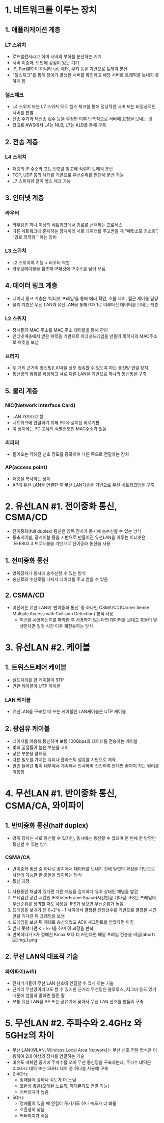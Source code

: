 # 1. 네트워크를 이루는 장치

## 1. 애플리케이션 계층

### L7 스위치

* 로드밸런서라고 하며 서버의 부하를 분산하는 기기
* 서버 이중화, 보안에 강점이 있는 기기
* IP, Port뿐만이 아니라 url, 헤더, 쿠키 등을 기반으로 트래픽 분산
* "헬스체크"를 통해 장애가 발생한 서버를 확인하고 해당 서버로 트래픽을 보내지 못하게 함

### 헬스체크

* L4 스위치 또는 L7 스위치 모두 헬스 체크를 통해 정상적인 서버 또는 비정상적인 서버를 판별
* 전송 주기와 재전송 횟수 등을 설정한 이후 반복적으로 서버에 요청을 보내는 것
* 참고로 AWS에서 L4는 NLB, L7는 ALB를 통해 구축

## 2. 전송 계층

### L4 스위치

* 패킷의 IP 주소와 포트 번호를 참고해 적절히 트래픽 분산
* TCP, UDP 등의 헤더를 기반으로 우선순위를 판단해 분산 가능
* L7 스위치와 같이 헬스 체크 가능

## 3. 인터넷 계층

### 라우터

* 라우팅은 하나 이상의 네트워크에서 경로를 선택하는 프로세스
* 다른 네트워크에 존재하는 장치끼리 서로 데이터를 주고받을 때 “패킷소모 최소화”, “경로 최적화＂하는 장비

### L3 스위치

* L2 스위치의 기능 + 라우터 역할
* 라우팅테이블을 참조해 IP패킷에 IP주소를 담아 보냄

## 4. 데이터 링크 계층

* 데이터 링크 계층은 ‘이더넷 프레임’을 통해 에러 확인, 흐름 제어, 접근 제어를 담당
* 물리 계층은 무선 LAN과 유선LAN을 통해 0과 1로 이루어진 데이터를 보내는 계층

### L2 스위치

* 장치들의 MAC 주소를 MAC 주소 테이블을 통해 관리
* 인터넷계층에서 받은 패킷을 기반으로 이더넷프레임을 만들어 목적지의 MAC주소로 패킷을 보냄

### 브리지

* 두 개의 근거리 통신망(LAN)을 상호 접속할 수 있도록 하는 통신망 연결 장치
* 통신망의 범위를 확장하고 서로 다른 LAN을 기반으로 하나의 통신망을 구축

## 5. 물리 계층

### NIC(Network Interface Card)

* LAN 카드라고 함
* 네트워크에 연결하기 위해 PC에 설치된 회로기판
* 이 장치에는 PC 고유의 식별번호인 MAC주소가 있음

### 리피터

* 들어오는 약해진 신호 정도를 증폭하여 다른 쪽으로 전달하는 장치

### AP(access point)

* 패킷을 복사하는 장치
* AP에 유선 LAN을 연결한 후 무선 LAN기술을 기반으로 무선 네트워크망을 구축

# 2. 유선LAN #1. 전이중화 통신, CSMA/CD

* 전이중화(full duplex) 통신은 양쪽 장치가 동시에 송수신할 수 있는 방식
* 동축케이블, 광케이블 등을 기반으로 만들어진 유선LAN을 이루는 이더넷은 IEEE802.3 프로토콜을 기반으로 전이중화 통신을 사용

## 1. 전이중화 통신

* 양쪽장치가 동시에 송수신할 수 있는 방식
* 송신로와 수신로를 나눠서 데이터를 주고 받을 수 있음

## 2. CSMA/CD

* 이전에는 유선 LAN에 ‘반이중화 통신’ 중 하나인 CSMA/CD(Carrier Sense Multiple Access with Collision Detection) 방식 사용
    * 회선을 사용하는지를 파악한 후 사용하지 않는다면 데이터를 보내고 충돌이 발생한다면 일정 시간 이후 재전송하는 방식

# 3. 유선LAN #2. 케이블

## 1. 트위스트페어 케이블

* 실드처리를 한 케이블이 STP
* 안한 케이블이 UTP 케이블

### LAN 케이블

* 유선LAN을 구축할 때 쓰는 케이블인 LAN케이블은 UTP 케이블

## 2. 광섬유 케이블

* 레이저를 이용해 통신하며 보통 100Gbps의 데이터를 전송하는 케이블
* 빛의 굴절률이 높은 부분을 코어
* 낮은 부분을 클래딩
* 다른 밀도를 가지는 유리나 플라스틱 섬유를 기반으로 제작
* 한번 들어간 빛이 내부에서 계속해서 반사하며 전진하여 반대편 끝까지 가는 원리를 이용함

# 4. 무선LAN #1. 반이중화 통신, CSMA/CA, 와이파이

## 1. 반이중화 통신(half duplex)

* 양쪽 장치는 서로 통신할 수 있지만, 동시에는 통신할 수 없으며 한 번에 한 방향만 통신할 수 있는 방식

### CSMA/CA

* 반이중화 통신 중 하나로 장치에서 데이터를 보내기 전에 일련의 과정을 기반으로 사전에 가능한 한 충돌을 방지하는 방식
* 통신 과정

1. 사용중인 채널이 있다면 다른 채널을 감지하다 유후 상태인 채널을 발견
2. 프레임간 공간 시간인 IFS(InterFrame Space)시간만큼 기다림. IFS는 프레임의 우선순위를 정의할 때도 사용됨. IFS가 낮으면 우선순위가 높음
3. 프레임을 보내기 전 0~2^k - 1 사이에서 결정된 랜덤상수를 기반으로 결정된 시간만큼 기다린 뒤 프레임을 보냄
4. 프레임을 보낸 뒤 제대로 송신되었고 ACK 세그먼트를 받았다면 마침
5. 받지 못했다면 k = k+1을 하며 이 과정을 반복
6. 반복하다가 k가 정해진 Kmax 보다 더 커진다면 해당 프레임 전송을 버림(abort)
   ![img_1.png](img_1.png)

## 2. 무선 LAN의 대표적 기술

### 와이파이(wifi)

* 전자기기들이 무선 LAN 신호에 연결할 수 있게 하는 기술
* 근거리 무선망이라고도 할 수 있지만 근거리 무선망은 블루투스, 지그비 등도 있기 때문에 엄밀히 말하면 틀린 말
* 보통 유선 LAN을 AP 또는 공유기에 꽂아서 무선 LAN 신호를 만들어 구축

# 5. 무선LAN #2. 주파수와 2.4GHz 와 5GHz의 차이

* 무선 LAN(WLAN, Wireless Local Area Network)는 무선 신호 전달 방식을 이용하여 2대 이상의 장치를 연결하는 기술
* 비유도 매체인 공기에 주파수를 쏘아 무선 통신망을 구축하는데, 주파수 대역은 2.4GHz 대역 또는 5GHz 대역 중 하나를 사용해 구축
* 2.4GHz
    * 장애물에 강하나 속도가 더 느림
    * 호환성 좋음(오래된 노트북, 휴대폰과도 연결 가능)
    * 커버리지가 높음
* 5GHz
    * 장애물이 있을 때 연결이 끊기기도 하나 속도가 더 빠름
    * 호환성이 낮음
    * 커버리지가 작음